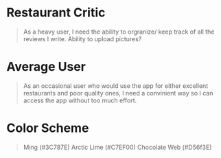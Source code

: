 
# Restaurant Critic
> As a heavy user, I need the ability to orgranize/ keep track of all the reviews I write.
> Ability to upload pictures?

# Average User
> As an occasional user who would use the app for either excellent restaurants and poor quality ones, I need a convinient way so I can access the app without too much effort.


# Color Scheme
> Ming (#3C787E)
> Arctic Lime (#C7EF00)
> Chocolate Web (#D56f3E)
